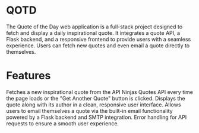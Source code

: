 # QOTD
The Quote of the Day web application is a full-stack project designed to fetch and display a daily inspirational quote. It integrates a quote API, a Flask backend, and a responsive frontend to provide users with a seamless experience. Users can fetch new quotes and even email a quote directly to themselves.
# Features
Fetches a new inspirational quote from the API Ninjas Quotes API every time the page loads or the "Get Another Quote" button is clicked.
Displays the quote along with its author in a clean, responsive user interface.
Allows users to email themselves a quote via the built-in email functionality powered by a Flask backend and SMTP integration.
Error handling for API requests to ensure a smooth user experience.
